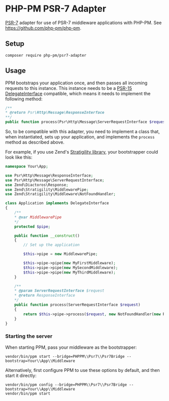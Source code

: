 # PHP-PM PSR-7 Adapter

[PSR-7](http://www.php-fig.org/psr/psr-7/) adapter for use of PSR-7 middleware applications with PHP-PM.
See https://github.com/php-pm/php-pm.

## Setup

```
composer require php-pm/psr7-adapter
```

## Usage

PPM bootstraps your application once, and then passes all incoming requests to this instance.
This instance needs to be a [PSR-15 DelegateInterface](https://github.com/php-fig/fig-standards/blob/master/proposed/http-middleware/middleware.md) compatible, which means it needs to implement the following method:

```php
/**
* @return Psr\Http\Message\ResponseInterface
**/
public function process(Psr\Http\Message\ServerRequestInterface $request)
```

So, to be compatible with this adapter, you need to implement a class that, when instantiated, sets up your application, and implements the `process` method as described above.

For example, if you use Zend's [Stratigility library](https://github.com/zendframework/zend-stratigility), your bootstrapper could look like this:

```php
namespace Your\App;

use Psr\Http\Message\ResponseInterface;
use Psr\Http\Message\ServerRequestInterface;
use Zend\Diactoros\Response;
use Zend\Stratigility\MiddlewarePipe;
use Zend\Stratigility\Middleware\NotFoundHandler;

class Application implements DelegateInterface
{
    /**
    * @var MiddlewarePipe
    */
    protected $pipe;

    public function __construct()
    {
        // Set up the application

        $this->pipe = new MiddlewarePipe;

        $this->pipe->pipe(new MyFirstMiddleware);
        $this->pipe->pipe(new MySecondMiddleware);
        $this->pipe->pipe(new MyThirdMiddleware);
    }

    /**
    * @param ServerRequestInterface $request
    * @return ResponseInterface
    */
    public function process(ServerRequestInterface $request)
    {
        return $this->pipe->process($request, new NotFoundHandler(new Response()));
    }
}
```

### Starting the server

When starting PPM, pass your middleware as the bootstrapper:

```
vendor/bin/ppm start --bridge=PHPPM\\Psr7\\Psr7Bridge --bootstrap=Your\\App\\Middleware
```

Alternatively, first configure PPM to use these options by default, and then start it directly:

```
vendor/bin/ppm config --bridge=PHPPM\\Psr7\\Psr7Bridge --bootstrap=Your\\App\\Middleware
vendor/bin/ppm start
```
